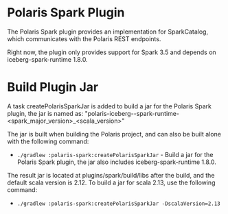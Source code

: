 <!--
  Licensed to the Apache Software Foundation (ASF) under one
  or more contributor license agreements.  See the NOTICE file
  distributed with this work for additional information
  regarding copyright ownership.  The ASF licenses this file
  to you under the Apache License, Version 2.0 (the
  "License"); you may not use this file except in compliance
  with the License.  You may obtain a copy of the License at
 
   http://www.apache.org/licenses/LICENSE-2.0
 
  Unless required by applicable law or agreed to in writing,
  software distributed under the License is distributed on an
  "AS IS" BASIS, WITHOUT WARRANTIES OR CONDITIONS OF ANY
  KIND, either express or implied.  See the License for the
  specific language governing permissions and limitations
  under the License.
-->

# Polaris Spark Plugin

The Polaris Spark plugin provides an implementation for SparkCatalog, which communicates with the Polaris
REST endpoints.

Right now, the plugin only provides support for Spark 3.5 and depends on iceberg-spark-runtime 1.8.0.

# Build Plugin Jar
A task createPolarisSparkJar is added to build a jar for the Polaris Spark plugin, the jar is named as:
"polaris-iceberg-<iceberg-version>-spark-runtime-<spark_major_version>_<scala_version>"

The jar is built when building the Polaris project, and can also be built alone with the following command:
- `./gradlew :polaris-spark:createPolarisSparkJar` - Build a jar for the Polaris Spark plugin, the jar also includes iceberg-spark-runtime 1.8.0.

The result jar is located at plugins/spark/build/libs after the build, and the default scala version is 2.12.
To build a jar for scala 2.13, use the following command:
- `./gradlew :polaris-spark:createPolarisSparkJar -DscalaVersion=2.13` 
